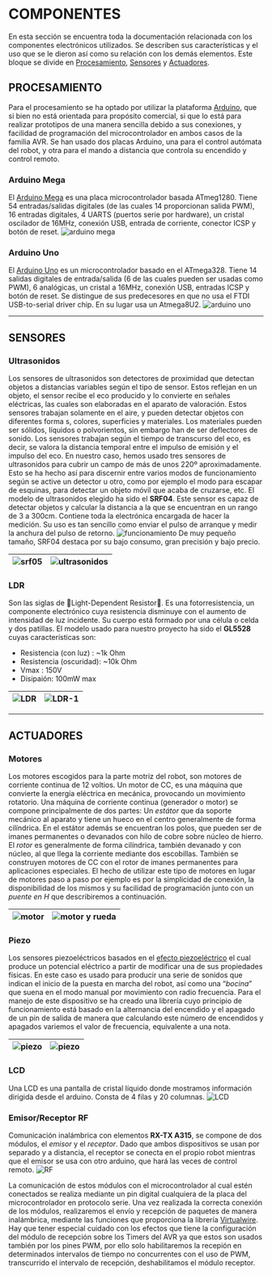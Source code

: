 # COMPONENTES
En esta sección se encuentra toda la documentación relacionada con los componentes electrónicos utilizados. Se describen sus características y el uso que se le dieron así como su relación con los demás elementos. Este bloque se divide en [Procesamiento](#procesamiento), [Sensores](#sensores) y [Actuadores](#actuadores).

## PROCESAMIENTO
Para el procesamiento se ha optado por utilizar la plataforma [Arduino](https://www.arduino.cc), que si bien no está orientada para propósito comercial, si que lo está para realizar prototipos de una manera sencilla debido a sus conexiones, y facilidad de programación del microcontrolador en ambos casos de la familia AVR. Se han usado dos placas Arduino, una para el control autómata del robot, y otra para el mando a distancia que controla su encendido y control remoto.

### Arduino Mega
El [Arduino Mega](https://store.arduino.cc/product/GBX00067) es una placa microcontrolador basada ATmeg1280. Tiene 54 entradas/salidas digitales (de las cuales 14 proporcionan salida PWM), 16 entradas digitales, 4 UARTS (puertos serie por hardware), un cristal oscilador de 16MHz, conexión USB, entrada de corriente, conector ICSP y botón de reset.
![arduino mega](../images/components/arduino-mega.png)

### Arduino Uno
El [Arduino Uno](https://store.arduino.cc/product/GBX00066) es un microcontrolador basado en el ATmega328. Tiene 14 salidas digitales de entrada/salida (6 de las cuales pueden ser usadas como PWM), 6 analógicas, un cristal a 16MHz, conexión USB, entradas ICSP y botón de reset. Se distingue de sus predecesores en que no usa el FTDI USB-to-serial driver chip. En su lugar usa un Atmega8U2.
![arduino uno](../images/components/arduino-uno.png)

---

## SENSORES

### Ultrasonidos
Los sensores de ultrasonidos son detectores de proximidad que detectan objetos a distancias variables según el tipo de sensor. Estos reflejan en un objeto, el sensor recibe el eco producido y lo convierte en señales eléctricas, las cuales son elaboradas en el aparato de valoración. Estos sensores trabajan solamente en el aire, y pueden detectar objetos con diferentes forma s, colores, superficies y materiales. Los materiales pueden ser sólidos, líquidos o polvorientos, sin embargo han de ser deflectores de sonido. Los sensores trabajan según el tiempo de transcurso del eco, es decir, se valora la distancia temporal entre el impulso de emisión y el impulso del eco. En nuestro caso, hemos usado tres sensores de ultrasonidos para cubrir un campo de más de unos 220º aproximadamente. Esto se ha hecho así para discernir entre varios modos de funcionamiento según se active un detector u otro, como por ejemplo el modo para escapar de esquinas, para detectar un objeto móvil que acaba de cruzarse, etc. El modelo de ultrasonidos elegido ha sido el **SRF04**. Este sensor es capaz de detectar objetos y calcular la distancia a la que se encuentran en un rango de 3 a 300cm. Contiene toda la electrónica encargada de hacer la medición. Su uso es tan sencillo como enviar el pulso de arranque y medir la anchura del pulso de retorno.
![funcionamiento](../images/components/srf04-funcionamiento.jpg)
De muy pequeño tamaño, SRF04 destaca por su bajo consumo, gran precisión y bajo precio.

| ![srf05](../images/components/srf05.png) | ![ultrasonidos](../images/components/ultrasonidos.png)  |
|:---:|:---:|

### LDR
Son las siglas de Light-Dependent Resistor. Es una fotorresistencia, un componente electrónico cuya resistencia disminuye con el aumento de intensidad de luz incidente. Su cuerpo está formado por una célula o celda y dos patillas. El modelo usado para nuestro proyecto ha sido el **GL5528** cuyas características son:
+ Resistencia (con luz) : ~1k Ohm
+ Resistencia (oscuridad): ~10k Ohm
+ Vmax : 150V
+ Disipaión: 100mW max

| ![LDR](../images/components/LDR.png) | ![LDR-1](../images/components/LDR-1.png)  |
|:---:|:---:|

---

## ACTUADORES

### Motores
Los motores escogidos para la parte motriz del robot, son motores de corriente continua de 12 voltios. Un motor de CC, es una máquina que convierte la energía eléctrica en mecánica, provocando un movimiento rotatorio. Una máquina de corriente continua (generador o motor) se compone principalmente de dos partes: Un *estátor* que da soporte mecánico al aparato y tiene un hueco en el centro generalmente de forma cilíndrica. En el estátor además se encuentran los polos, que pueden ser de imanes permanentes o devanados con hilo de cobre sobre núcleo de hierro. El *rotor* es generalmente de forma cilíndrica, también devanado y con núcleo, al que llega la corriente mediante dos escobillas. También se construyen motores de CC con el rotor de imanes permanentes para aplicaciones especiales. El hecho de utilizar este tipo de motores en lugar de motores paso a paso por ejemplo es por la simplicidad de conexión, la disponibilidad de los mismos y su facilidad de programación junto con un *puente en H* que describiremos a continuación.

| ![motor](../images/components/motor.png) | ![motor y rueda](../images/components/motor-1.png)  |
|:---:|:---:|

### Piezo
Los sensores piezoeléctricos basados en el [efecto piezoeléctrico](https://es.wikipedia.org/wiki/Piezoelectricidad) el cual produce un potencial eléctrico a partir de modificar una de sus propiedades físicas. En este caso es usado para producir una serie de sonidos que indican el inicio de la puesta en marcha del robot, así como una “*bocina*” que suena en el modo manual por movimiento con radio frecuencia.
Para el manejo de este dispositivo se ha creado una librería cuyo principio de funcionamiento está basado en la alternancia del encendido y el apagado de un pin de salida de manera que calculando este número de encendidos y apagados variemos el valor de frecuencia, equivalente a una nota.

| ![piezo](../images/components/piezo-1.png) | ![piezo](../images/components/piezo.png)  |
|:---:|:---:|

### LCD
Una LCD es una pantalla de cristal líquido donde mostramos información dirigida desde el arduino. Consta de 4 filas y 20 columnas.
![LCD](../images/components/LCD.png)

### Emisor/Receptor RF
Comunicación inalámbrica con elementos **RX-TX A315**, se compone de dos módulos, el *emisor* y el *receptor*. Dado que ambos dispositivos se usan por separado y a distancia, el receptor se conecta en el propio robot mientras que el emisor se usa con otro arduino, que hará las veces de control remoto.
![RF](../images/components/RF.png)

La comunicación de estos módulos con el microcontrolador al cual estén conectados se realiza mediante un pin digital cualquiera de la placa del microcontrolador en protocolo serie. Una vez realizada la correcta conexión de los módulos, realizaremos el envío y recepción de paquetes de manera inalámbrica, mediante las funciones que proporciona la librería [Virtualwire](https://www.pjrc.com/teensy/td_libs_VirtualWire.html). Hay que tener especial cuidado con los efectos que tiene la configuración del módulo de recepción sobre los Timers del AVR ya que estos son usados también por los pines PWM, por ello solo habilitaremos la recepión en determinados intervalos de tiempo no concurrentes con el uso de PWM, transcurrido el intervalo de recepción, deshabilitamos el módulo receptor.
